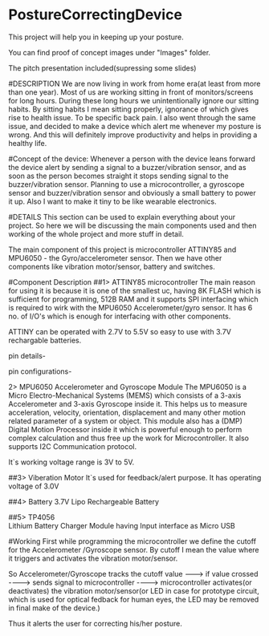 # PostureCorrectingDevice
This project will help you in keeping up your posture.

You can find proof of concept images under "Images" folder.

The pitch presentation included(supressing some slides)

#DESCRIPTION
We are now living in work from home era(at least from more than one year). Most of us are working sitting in front of monitors/screens for long hours. During these long hours we unintentionally ignore our sitting habits.
By sitting habits I mean sitting properly, ignorance of which gives rise to health issue. To be specific back pain.
I also went through the same issue, and decided to make a device which alert me whenever my posture is wrong.
And this will definitely improve productivity and helps in providing a healthy life.

#Concept of the device:
Whenever a person with the device leans forward the device alert by sending a signal to a buzzer/vibration sensor, and as soon as the person becomes straight it stops sending signal to the buzzer/vibration sensor.
Planning to use a microcontroller, a gyroscope sensor and buzzer/vibration sensor and obviously a small battery to power it up.
Also I want to make it tiny to be like wearable electronics.

#DETAILS
 This section can be used to explain everything about your project.
So here we will be discussing the main components used and then working of the whole project and more stuff in detail.

The main component of this project is microcontroller ATTINY85 and MPU6050 - the Gyro/accelerometer sensor. Then we have other components like vibration motor/sensor, battery and switches.

#Component Description
##1> ATTINY85 microcontroller
The main reason for using it is because it is one of the smallest uc, having 8K FLASH which is sufficient for programming, 512B RAM and it supports SPI interfacing which is required to wirk with the MPU6050 Accelerometer/gyro sensor. It has 6 no. of I/O's which is enough for interfacing with other components.

ATTINY can be operated with 2.7V to 5.5V so easy to use with 3.7V rechargable batteries.

pin details-



pin configurations-


2> MPU6050 Accelerometer and Gyroscope Module
The MPU6050 is a Micro Electro-Mechanical Systems (MEMS) which consists of a 3-axis Accelerometer and 3-axis Gyroscope inside it. This helps us to measure acceleration, velocity, orientation, displacement and many other motion related parameter of a system or object. This module also has a (DMP) Digital Motion Processor inside it which is powerful enough to perform complex calculation and thus free up the work for Microcontroller. It also supports I2C Communication protocol.

It`s working voltage range is 3V to 5V.




##3> Viberation Motor
It`s used for feedback/alert purpose. It has operating voltage of 3.0V


##4> Battery 3.7V
 Lipo Rechargeable Battery


##5> TP4056  
Lithium Battery Charger Module having Input interface as Micro USB


#Working
First while programming the microcontroller we define the cutoff for the Accelerometer /Gyroscope sensor. By cutoff I mean the value where it triggers and activates the vibration motor/sensor.

So Accelerometer/Gyroscope tracks the cutoff value ---> if value crossed ----> sends signal to microcontroller ----> microcontroller activates(or deactivates) the vibration motor/sensor(or LED in case for prototype circuit, which is used for optical fedback for human eyes, the LED may be removed in final make of the device.)

Thus it alerts the user for correcting his/her posture.

